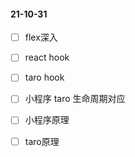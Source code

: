 #### 21-10-31

- [ ] flex深入
- [ ] react hook
  
- [ ] taro hook 
- [ ] 小程序 taro 生命周期对应
- [ ] 小程序原理
- [ ] taro原理

